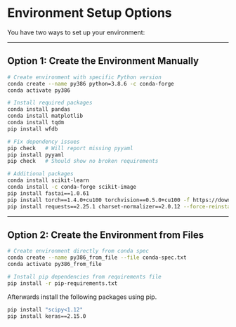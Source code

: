 # Environment Setup Options

You have two ways to set up your environment:

---

## Option 1: Create the Environment Manually

```bash
# Create environment with specific Python version
conda create --name py386 python=3.8.6 -c conda-forge
conda activate py386

# Install required packages
conda install pandas
conda install matplotlib
conda install tqdm
pip install wfdb

# Fix dependency issues
pip check   # Will report missing pyyaml
pip install pyyaml
pip check   # Should show no broken requirements

# Additional packages
conda install scikit-learn
conda install -c conda-forge scikit-image
pip install fastai==1.0.61
pip install torch==1.4.0+cu100 torchvision==0.5.0+cu100 -f https://download.pytorch.org/whl/torch_stable.html
pip install requests==2.25.1 charset-normalizer==2.0.12 --force-reinstall
```

---

## Option 2: Create the Environment from Files

```bash
# Create environment directly from conda spec
conda create --name py386_from_file --file conda-spec.txt
conda activate py386_from_file

# Install pip dependencies from requirements file
pip install -r pip-requirements.txt
```

Afterwards install the following packages using pip.

```bash
pip install "scipy<1.12"
pip install keras==2.15.0
```
